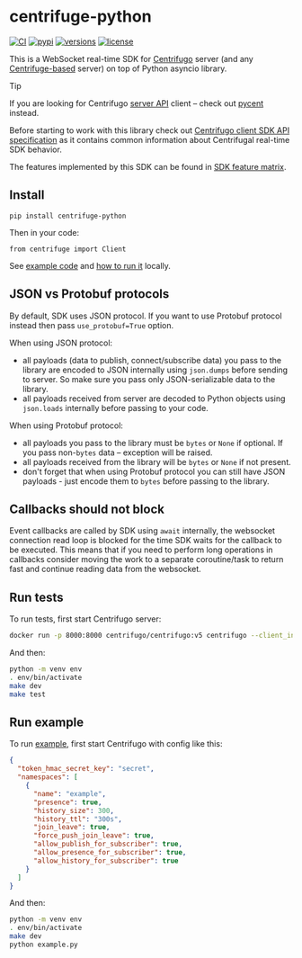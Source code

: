 # centrifuge-python

[![CI](https://github.com/centrifugal/centrifuge-python/actions/workflows/test.yml/badge.svg)](https://github.com/centrifugal/centrifuge-python/actions/workflows/test.yml?query=event%3Apush+branch%3Amaster+workflow%3ATest)
[![pypi](https://img.shields.io/pypi/v/centrifuge-python.svg)](https://pypi.python.org/pypi/centrifuge-python)
[![versions](https://img.shields.io/pypi/pyversions/centrifuge-python.svg)](https://github.com/centrifugal/centrifuge-python)
[![license](https://img.shields.io/github/license/centrifugal/centrifuge-python.svg)](https://github.com/centrifugal/centrifuge-python/blob/master/LICENSE)

This is a WebSocket real-time SDK for [Centrifugo](https://github.com/centrifugal/centrifugo) server (and any [Centrifuge-based](https://github.com/centrifugal/centrifuge) server) on top of Python asyncio library.

> [!TIP]
> If you are looking for Centrifugo [server API](https://centrifugal.dev/docs/server/server_api) client – check out [pycent](https://github.com/centrifugal/pycent) instead.

Before starting to work with this library check out [Centrifugo client SDK API specification](https://centrifugal.dev/docs/transports/client_api) as it contains common information about Centrifugal real-time SDK behavior.

The features implemented by this SDK can be found in [SDK feature matrix](https://centrifugal.dev/docs/transports/client_sdk#sdk-feature-matrix).

## Install

```
pip install centrifuge-python
```

Then in your code:

```
from centrifuge import Client
```

See [example code](https://github.com/centrifugal/centrifuge-python/blob/master/example.py) and [how to run it](#run-example) locally.

## JSON vs Protobuf protocols

By default, SDK uses JSON protocol. If you want to use Protobuf protocol instead then pass `use_protobuf=True` option.

When using JSON protocol:

* all payloads (data to publish, connect/subscribe data) you pass to the library are encoded to JSON internally using `json.dumps` before sending to server. So make sure you pass only JSON-serializable data to the library.
* all payloads received from server are decoded to Python objects using `json.loads` internally before passing to your code.

When using Protobuf protocol:

* all payloads you pass to the library must be `bytes` or `None` if optional. If you pass non-`bytes` data – exception will be raised.
* all payloads received from the library will be `bytes` or `None` if not present.
* don't forget that when using Protobuf protocol you can still have JSON payloads - just encode them to `bytes` before passing to the library.

## Callbacks should not block

Event callbacks are called by SDK using `await` internally, the websocket connection read loop is blocked for the time SDK waits for the callback to be executed. This means that if you need to perform long operations in callbacks consider moving the work to a separate coroutine/task to return fast and continue reading data from the websocket.

## Run tests

To run tests, first start Centrifugo server:

```bash
docker run -p 8000:8000 centrifugo/centrifugo:v5 centrifugo --client_insecure --log_level debug
```

And then:

```bash
python -m venv env
. env/bin/activate
make dev
make test
```

## Run example

To run [example](https://github.com/centrifugal/centrifuge-python/blob/master/example.py), first start Centrifugo with config like this:

```json
{
  "token_hmac_secret_key": "secret",
  "namespaces": [
    {
      "name": "example",
      "presence": true,
      "history_size": 300,
      "history_ttl": "300s",
      "join_leave": true,
      "force_push_join_leave": true,
      "allow_publish_for_subscriber": true,
      "allow_presence_for_subscriber": true,
      "allow_history_for_subscriber": true
    }
  ]
}
```

And then:

```bash
python -m venv env
. env/bin/activate
make dev
python example.py
```
